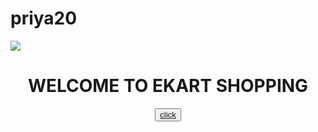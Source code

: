 # priya20
<!DOCTYPE html>
<html>
<head>
<title>Home page</title>
</head>
<body>
<img src="https://upload.wikimedia.org/wikipedia/en/b/b6/E-kart-logo.png">
<center><h1>WELCOME TO EKART SHOPPING</h1></center>
<center><button><a href="https://ekartlogistics.com/">click</a></button></center>
</body>
</html>
